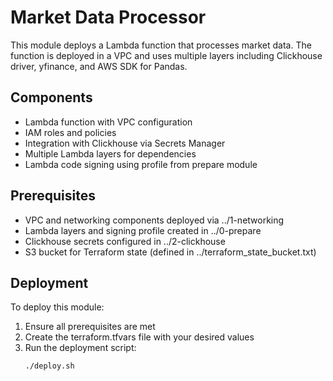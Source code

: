 # Market Data Processor

This module deploys a Lambda function that processes market data. The function is deployed in a VPC and uses multiple layers including Clickhouse driver, yfinance, and AWS SDK for Pandas.

## Components

- Lambda function with VPC configuration
- IAM roles and policies
- Integration with Clickhouse via Secrets Manager
- Multiple Lambda layers for dependencies
- Lambda code signing using profile from prepare module

## Prerequisites

- VPC and networking components deployed via ../1-networking
- Lambda layers and signing profile created in ../0-prepare
- Clickhouse secrets configured in ../2-clickhouse
- S3 bucket for Terraform state (defined in ../terraform_state_bucket.txt)

## Deployment

To deploy this module:

1. Ensure all prerequisites are met
2. Create the terraform.tfvars file with your desired values
3. Run the deployment script:
   ```bash
   ./deploy.sh
   ```

